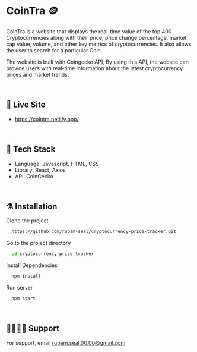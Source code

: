 # CoinTra 🪙
<p>
CoinTra is a website that displays the real-time value of the top 400 Cryptocurrencies along with their price, price change percentage, market cap value, volume, and other key metrics of cryptocurrencies. It also allows the user to search for a particular Coin.<br/>

The website is built with Coingecko API, By using this API, the website can provide users with real-time information about the latest cryptocurrency prices and market trends.
</p>

<br>

## 🚨 Live Site

- https://cointra.netlify.app/

<br>

## 🦾 Tech Stack

- Language: Javascript, HTML, CSS
- Library: React, Axios
- API: CoinGecko

<br>

## ⚗️ Installation

Clone the project

```bash
  https://github.com/rupam-seal/cryptocurrency-price-tracker.git
```

Go to the project directory

```bash
  cd cryptocurrency-price-tracker

```

Install Dependencies

```bash
  npm install

```

Run server

```bash
  npm start
```

<br>

## 💁‍♂️💁‍♀️ Support

For support, email rupam.seal.00.00@gmail.com
